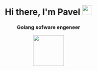 <h1 align="center">Hi there, I'm Pavel 
<img src="https://github.com/blackcater/blackcater/raw/main/images/Hi.gif" height="32"/></h1>
<h3 align="center">Golang sofware engeneer</h3>
<div id="header" align="center">
 <img src="https://www.freeiconspng.com/uploads/welcome-png-pics-20.png" width="100"/>
</div>
                                                                                                                             
